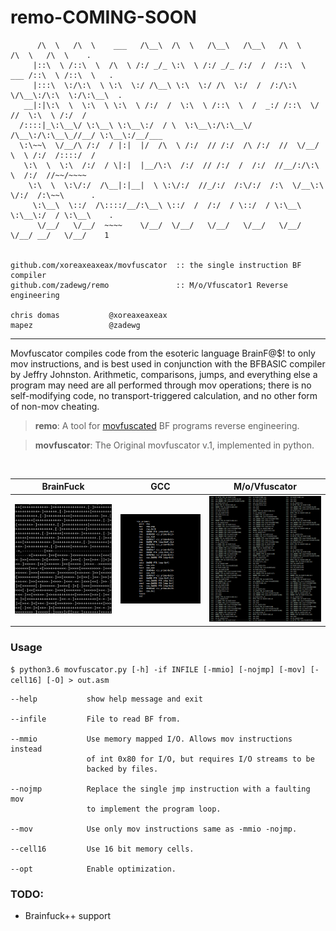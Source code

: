 # remo-COMING-SOON

```       ___     ___            ___    ___     ___     ___     ___          ___     ___      
      /\  \   /\  \    ___   /\__\  /\  \   /\__\   /\__\   /\  \        /\  \   /\  \    .
     |::\  \ /::\  \  /\  \ /:/ _/_ \:\  \ /:/ _/_ /:/  /  /::\  \  ___ /::\  \ /::\  \   .
     |:::\  \:/\:\  \ \:\  \:/ /\__\ \:\  \:/ /\  \:/  /  /:/\:\  \/\__\:/\:\  \:/\:\__\  .
   __|:|\:\  \  \:\  \ \:\  \ /:/  /  \:\  \ /::\  \  /  _:/ /::\  \/  //  \:\  \ /:/  /   
  /::::|_\:\__\/ \:\__\ \:\__\:/  / \  \:\__\:/\:\__\/  /\__\:/\:\__\_//__/ \:\__\:/__/___ 
  \:\~~\  \/__/\ /:/  / |:|  |/  /\  \ /:/  // /:/  /\ /:/  //  \/__/ \  \ /:/  /::::/  / 
   \:\  \  \:\  /:/  / \|:|  |__/\:\  /:/  // /:/  /  /:/  //__/:/\:\  \  /:/  //~~/~~~~  
    \:\  \  \:\/:/  /\__|:|__|  \ \:\/:/  //_/:/  /:\/:/  /:\  \/__\:\  \/:/  /:\~~\      .
     \:\__\  \::/  /\::::/__/:\__\ \::/  /  /:/  / \::/  / \:\__\   \:\__\:/  / \:\__\    .
      \/__/   \/__/  ~~~~    \/__/  \/__/   \/__/   \/__/   \/__/    \/__/ __/   \/__/    1


github.com/xoreaxeaxeax/movfuscator  :: the single instruction BF compiler   
github.com/zadewg/remo               :: M/o/Vfuscator1 Reverse engineering 

chris domas           @xoreaxeaxeax                                          
mapez                 @zadewg    
```
---

Movfuscator compiles code from the esoteric language BrainF@$! to only mov instructions, and is best used in conjunction with the BFBASIC compiler by Jeffry Johnston. Arithmetic, comparisons, jumps, and everything else a program may need are all performed through mov operations; there is no self-modifying code, no transport-triggered calculation, and no other form of non-mov cheating.

> **remo**: A tool for [movfuscated](https://github.com/xoreaxeaxeax/movfuscator) BF programs reverse engineering.

> **movfuscator**: The Original movfuscator v.1, implemented in python.

&nbsp;

 BrainFuck                      | GCC                               | M/o/Vfuscator
:------------------------------:|:---------------------------------:|:---------------------------------:
 ![BF](overview/bf.png)         | ![gcc asm](overview/gcc_asm.png)  | ![mov asm](overview/mov_asm.png)
 
 



### Usage

`` $ python3.6 movfuscator.py [-h] -if INFILE [-mmio] [-nojmp] [-mov] [-cell16] [-O] > out.asm ``

```
--help           show help message and exit
 
--infile         File to read BF from.

--mmio           Use memory mapped I/O. Allows mov instructions instead
                 of int 0x80 for I/O, but requires I/O streams to be
                 backed by files.
  
--nojmp          Replace the single jmp instruction with a faulting mov
                 to implement the program loop.
  
--mov            Use only mov instructions same as -mmio -nojmp.
 
--cell16         Use 16 bit memory cells.
 
--opt            Enable optimization.
```

### TODO:
* Brainfuck++ support


